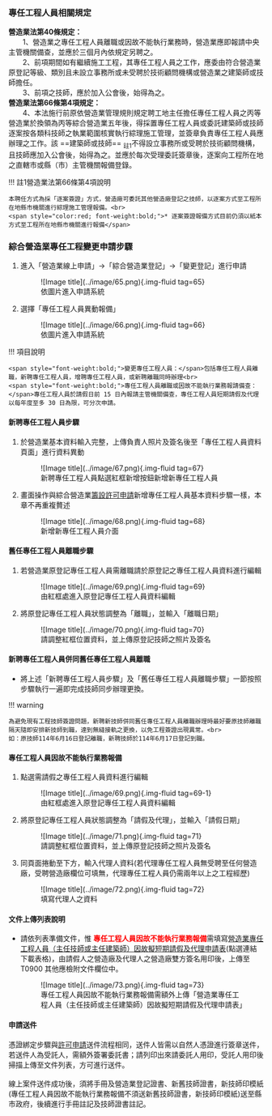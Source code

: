 ### 專任工程人員相關規定
<span style="font-weight:bold;">營造業法第40條規定：</span><br>
&emsp;&emsp;1、營造業之專任工程人員離職或因故不能執行業務時，營造業應即報請中央主管機關備查，並應於三個月內依規定另聘之。<br>
&emsp;&emsp;2、前項期間如有繼續施工工程，其專任工程人員之工作，應委由符合營造業原登記等級、類別且未設立事務所或未受聘於技術顧問機構或營造業之建築師或技師擔任。<br>
&emsp;&emsp;3、前項之技師，應於加入公會後，始得為之。<br>
<span style="font-weight:bold;">營造業法第66條第4項規定：</span><br>
&emsp;&emsp;4、本法施行前原依營造業管理規則規定聘工地主任擔任專任工程人員之丙等營造業於換領為丙等綜合營造業五年後，得採置專任工程人員或委託建築師或技師逐案按各類科技師之執業範圍核實執行綜理施工管理，並簽章負責專任工程人員應辦理之工作。該 ==建築師或技師== <sub>註1</sub>不得設立事務所或受聘於技術顧問機構，且技師應加入公會後，始得為之。並應於每次受理委託簽章後，逐案向工程所在地之直轄市或縣（市）主管機關報備登錄。

!!! 註1營造業法第66條第4項說明

    本聘任方式為採「逐案簽證」方式，營造廠可委託其他營造廠登記之技師，以逐案方式至工程所在地縣市機關進行綜理施工管理報備。<br>
    <span style="color:red; font-weight:bold;">* 逐案簽證報備方式目前仍須以紙本方式至工程所在地縣市機關進行報備</span>

### 綜合營造業專任工程變更申請步驟
1. 進入「營造業線上申請」→「綜合營造業登記」→「變更登記」進行申請
    <figure markdown="span">
    ![Image title](../image/65.png){.img-fluid tag=65}
    <figcaption>依圖片進入申請系統</figcaption>
    </figure>
2. 選擇「專任工程人員異動報備」
    <figure markdown="span">
    ![Image title](../image/66.png){.img-fluid tag=66}
    <figcaption>依圖片進入申請系統</figcaption>
    </figure>
!!! 項目說明

    <span style="font-weight:bold;">變更專任工程人員：</span>包括專任工程人員離職，新聘專任工程人員，增聘專任工程人員，或新聘離職同時辦理<br>
    <span style="font-weight:bold;">專任工程人員離職或因故不能執行業務報請備查：</span>專任工程人員於請假日前 15 日內報請主管機關備查，專任工程人員短期請假及代理以每年度至多 30 日為限，可分次申請。


#### 新聘專任工程人員步驟
1. 於營造業基本資料輸入完整，上傳負責人照片及簽名後至「專任工程人員資料頁面」進行資料異動
    <figure markdown="span">
    ![Image title](../image/67.png){.img-fluid tag=67}
    <figcaption>新聘專任工程人員點選紅框新增按鈕新增新專任工程人員</figcaption>
    </figure>
2. 畫面操作與綜合營造業[籌設許可申請](Contractors_Registration.md)新增專任工程人員基本資料步驟一樣，本章不再重複贅述
    <figure markdown="span">
    ![Image title](../image/68.png){.img-fluid tag=68}
    <figcaption>新增新專任工程人員介面</figcaption>
    </figure>

#### 舊任專任工程人員離職步驟
1. 若營造業原登記專任工程人員需離職請於原登記之專任工程人員資料進行編輯
    <figure markdown="span">
    ![Image title](../image/69.png){.img-fluid tag=69}
    <figcaption>由紅框處進入原登記專任工程人員資料編輯</figcaption>
    </figure>
2. 將原登記專任工程人員狀態調整為「離職」，並輸入「離職日期」
    <figure markdown="span">
    ![Image title](../image/70.png){.img-fluid tag=70}
    <figcaption>請調整紅框位置資料，並上傳原登記技師之照片及簽名</figcaption>
    </figure>

#### 新聘專任工程人員併同舊任專任工程人員離職
- 將上述「新聘專任工程人員步驟」及「舊任專任工程人員離職步驟」一節按照步驟執行一遍即完成技師同步辦理更換。

!!! warning

    為避免現有工程技師簽證問題，新聘新技師併同舊任專任工程人員離職辦理時最好要原技師離職隔天隨即安排新技師到職，達到無縫接軌之更換，以免工程簽證出現異常。<br>
    如：原技師114年6月16日登記離職，新聘技師於114年6月17日登記到職。

#### 專任工程人員因故不能執行業務報備
1. 點選需請假之專任工程人員資料進行編輯
    <figure markdown="span">
    ![Image title](../image/69.png){.img-fluid tag=69-1}
    <figcaption>由紅框處進入原登記專任工程人員資料編輯</figcaption>
    </figure>

2. 將原登記專任工程人員狀態調整為「請假及代理」，並輸入「請假日期」
    <figure markdown="span">
    ![Image title](../image/71.png){.img-fluid tag=71}
    <figcaption>請調整紅框位置資料，並上傳原登記技師之照片及簽名</figcaption>
    </figure>
3. 同頁面捲動至下方，輸入代理人資料(若代理專任工程人員無受聘至任何營造廠，受聘營造廠欄位可填無，代理專任工程人員仍需兩年以上之工程經歷)
    <figure markdown="span">
    ![Image title](../image/72.png){.img-fluid tag=72}
    <figcaption>填寫代理人之資料</figcaption>
    </figure>

#### 文件上傳列表說明
- 請依列表準備文件，惟 <span style="color:red; font-weight:bold;">專任工程人員因故不能執行業務報備</span>需填寫[營造業專任工程人員（主任技師或主任建築師）因故擬短期請假及代理申請表](https://www.ud.taichung.gov.tw/media/299978/56515214532.pdf)(點選連結下載表格)，由請假人之營造廠及代理人之營造廠雙方簽名用印後，上傳至T0900 其他應檢附文件欄位中。
    <figure markdown="span">
    ![Image title](../image/73.png){.img-fluid tag=73}
    <figcaption>專任工程人員因故不能執行業務報備需額外上傳「營造業專任工程人員（主任技師或主任建築師）因故擬短期請假及代理申請表」</figcaption>
    </figure>

#### 申請送件
憑證綁定步驟與[許可申請](Contractors_Registration.md)送件流程相同，送件人皆需以自然人憑證進行簽章送件，若送件人為受託人，需額外簽署委託書；請列印出來請委託人用印，受託人用印後掃描上傳至文件列表，方可進行送件。<br>
<br>
線上案件送件成功後，須將手冊及營造業登記證書、新舊技師證書，新技師印模紙(專任工程人員因故不能執行業務報備不須送新舊技師證書，新技師印模紙)送至縣市政府，後續進行手冊註記及技師證書註記。    